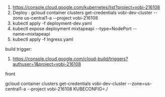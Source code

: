 1. https://console.cloud.google.com/kubernetes/list?project=vobi-216108
2. Deploy : gcloud container clusters get-credentials  vobi-dev-cluster --zone us-central1-a --project vobi-216108
3. kubectl apply -f deployment-dev.yaml
4. kubectl expose deployment mixtapeapi --type=NodePort --name=mixtapeapi
5. kubectl apply -f Ingress.yaml

build trigger:
1. https://console.cloud.google.com/cloud-build/triggers?authuser=1&project=vobi-216108



front

gcloud container clusters get-credentials vobi-dev-cluster --zone=us-central1-a  --project vobi-216108 KUBECONFIG=./
